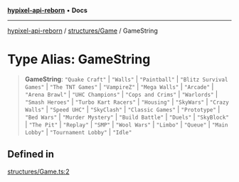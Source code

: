 [**hypixel-api-reborn**](../../../README.md) • **Docs**

***

[hypixel-api-reborn](../../../modules.md) / [structures/Game](../README.md) / GameString

# Type Alias: GameString

> **GameString**: `"Quake Craft"` \| `"Walls"` \| `"Paintball"` \| `"Blitz Survival Games"` \| `"The TNT Games"` \| `"VampireZ"` \| `"Mega Walls"` \| `"Arcade"` \| `"Arena Brawl"` \| `"UHC Champions"` \| `"Cops and Crims"` \| `"Warlords"` \| `"Smash Heroes"` \| `"Turbo Kart Racers"` \| `"Housing"` \| `"SkyWars"` \| `"Crazy Walls"` \| `"Speed UHC"` \| `"SkyClash"` \| `"Classic Games"` \| `"Prototype"` \| `"Bed Wars"` \| `"Murder Mystery"` \| `"Build Battle"` \| `"Duels"` \| `"SkyBlock"` \| `"The Pit"` \| `"Replay"` \| `"SMP"` \| `"Wool Wars"` \| `"Limbo"` \| `"Queue"` \| `"Main Lobby"` \| `"Tournament Lobby"` \| `"Idle"`

## Defined in

[structures/Game.ts:2](https://github.com/Kathund/REBORN-docs-TEST/blob/226e7f6a62bb6bca87ef0828ac84e9098d59f860/src/structures/Game.ts#L2)
